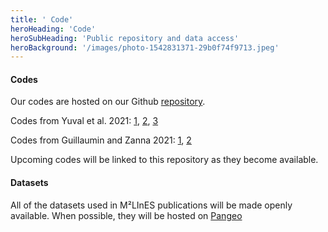 ```yaml
---
title: ' Code'
heroHeading: 'Code'
heroSubHeading: 'Public repository and data access'
heroBackground: '/images/photo-1542831371-29b0f74f9713.jpeg'
---
```


#### Codes

Our codes are hosted on our Github [repository](https://github.com/m2lines). 

Codes from Yuval et al. 2021: [1](https://github.com/m2lines/Neural_nework_parameterization), [2](https://github.com/m2lines/momentum_parameterization), [3](https://github.com/m2lines/subgrid_parameterization)

Codes from Guillaumin and Zanna 2021: [1](https://github.com/arthurBarthe/subgrid), [2](https://github.com/m2lines/swe_stochastic_param)

Upcoming codes will be linked to this repository as they become available.

#### Datasets

All of the datasets used in M²LInES publications will be made openly available. When possible, they will be hosted on [Pangeo](https://pangeo.io/)

